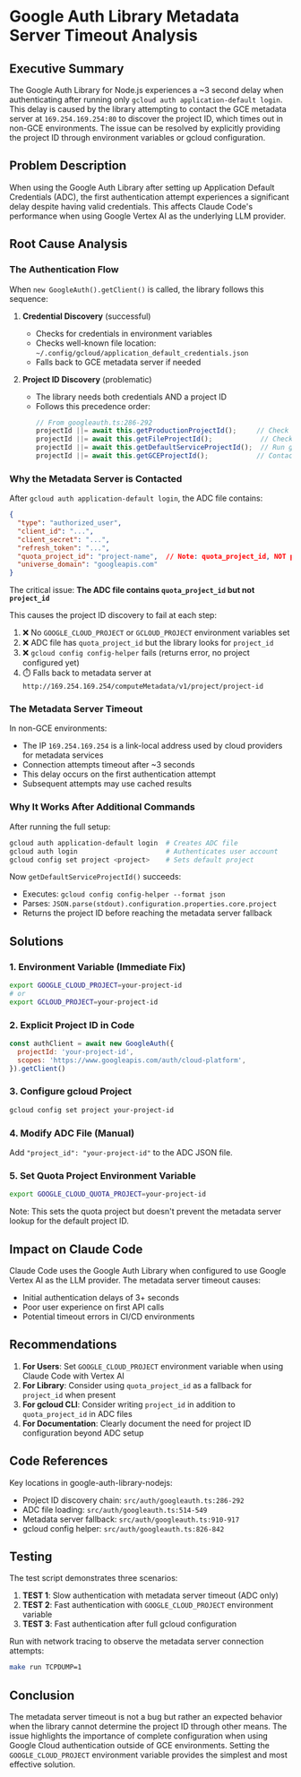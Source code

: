 # Google Auth Library Metadata Server Timeout Analysis

## Executive Summary

The Google Auth Library for Node.js experiences a ~3 second delay when authenticating after running only `gcloud auth application-default login`. This delay is caused by the library attempting to contact the GCE metadata server at `169.254.169.254:80` to discover the project ID, which times out in non-GCE environments. The issue can be resolved by explicitly providing the project ID through environment variables or gcloud configuration.

## Problem Description

When using the Google Auth Library after setting up Application Default Credentials (ADC), the first authentication attempt experiences a significant delay despite having valid credentials. This affects Claude Code's performance when using Google Vertex AI as the underlying LLM provider.

## Root Cause Analysis

### The Authentication Flow

When `new GoogleAuth().getClient()` is called, the library follows this sequence:

1. **Credential Discovery** (successful)
   - Checks for credentials in environment variables
   - Checks well-known file location: `~/.config/gcloud/application_default_credentials.json`
   - Falls back to GCE metadata server if needed

2. **Project ID Discovery** (problematic)
   - The library needs both credentials AND a project ID
   - Follows this precedence order:
     ```typescript
     // From googleauth.ts:286-292
     projectId ||= await this.getProductionProjectId();     // Check env vars
     projectId ||= await this.getFileProjectId();            // Check credential file
     projectId ||= await this.getDefaultServiceProjectId();  // Run gcloud config
     projectId ||= await this.getGCEProjectId();            // Contact metadata server!
     ```

### Why the Metadata Server is Contacted

After `gcloud auth application-default login`, the ADC file contains:
```json
{
  "type": "authorized_user",
  "client_id": "...",
  "client_secret": "...",
  "refresh_token": "...",
  "quota_project_id": "project-name",  // Note: quota_project_id, NOT project_id
  "universe_domain": "googleapis.com"
}
```

The critical issue: **The ADC file contains `quota_project_id` but not `project_id`**

This causes the project ID discovery to fail at each step:
1. ❌ No `GOOGLE_CLOUD_PROJECT` or `GCLOUD_PROJECT` environment variables set
2. ❌ ADC file has `quota_project_id` but the library looks for `project_id`
3. ❌ `gcloud config config-helper` fails (returns error, no project configured yet)
4. ⏱️ Falls back to metadata server at `http://169.254.169.254/computeMetadata/v1/project/project-id`

### The Metadata Server Timeout

In non-GCE environments:
- The IP `169.254.169.254` is a link-local address used by cloud providers for metadata services
- Connection attempts timeout after ~3 seconds
- This delay occurs on the first authentication attempt
- Subsequent attempts may use cached results

### Why It Works After Additional Commands

After running the full setup:
```bash
gcloud auth application-default login  # Creates ADC file
gcloud auth login                      # Authenticates user account
gcloud config set project <project>    # Sets default project
```

Now `getDefaultServiceProjectId()` succeeds:
- Executes: `gcloud config config-helper --format json`
- Parses: `JSON.parse(stdout).configuration.properties.core.project`
- Returns the project ID before reaching the metadata server fallback

## Solutions

### 1. Environment Variable (Immediate Fix)
```bash
export GOOGLE_CLOUD_PROJECT=your-project-id
# or
export GCLOUD_PROJECT=your-project-id
```

### 2. Explicit Project ID in Code
```javascript
const authClient = await new GoogleAuth({
  projectId: 'your-project-id',
  scopes: 'https://www.googleapis.com/auth/cloud-platform',
}).getClient()
```

### 3. Configure gcloud Project
```bash
gcloud config set project your-project-id
```

### 4. Modify ADC File (Manual)
Add `"project_id": "your-project-id"` to the ADC JSON file.

### 5. Set Quota Project Environment Variable
```bash
export GOOGLE_CLOUD_QUOTA_PROJECT=your-project-id
```
Note: This sets the quota project but doesn't prevent the metadata server lookup for the default project ID.

## Impact on Claude Code

Claude Code uses the Google Auth Library when configured to use Google Vertex AI as the LLM provider. The metadata server timeout causes:
- Initial authentication delays of 3+ seconds
- Poor user experience on first API calls
- Potential timeout errors in CI/CD environments

## Recommendations

1. **For Users**: Set `GOOGLE_CLOUD_PROJECT` environment variable when using Claude Code with Vertex AI
2. **For Library**: Consider using `quota_project_id` as a fallback for `project_id` when present
3. **For gcloud CLI**: Consider writing `project_id` in addition to `quota_project_id` in ADC files
4. **For Documentation**: Clearly document the need for project ID configuration beyond ADC setup

## Code References

Key locations in google-auth-library-nodejs:
- Project ID discovery chain: `src/auth/googleauth.ts:286-292`
- ADC file loading: `src/auth/googleauth.ts:514-549`
- Metadata server fallback: `src/auth/googleauth.ts:910-917`
- gcloud config helper: `src/auth/googleauth.ts:826-842`

## Testing

The test script demonstrates three scenarios:
1. **TEST 1**: Slow authentication with metadata server timeout (ADC only)
2. **TEST 2**: Fast authentication with `GOOGLE_CLOUD_PROJECT` environment variable
3. **TEST 3**: Fast authentication after full gcloud configuration

Run with network tracing to observe the metadata server connection attempts:
```bash
make run TCPDUMP=1
```

## Conclusion

The metadata server timeout is not a bug but rather an expected behavior when the library cannot determine the project ID through other means. The issue highlights the importance of complete configuration when using Google Cloud authentication outside of GCE environments. Setting the `GOOGLE_CLOUD_PROJECT` environment variable provides the simplest and most effective solution.